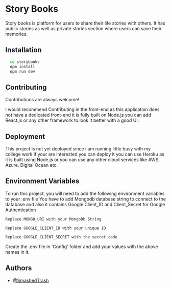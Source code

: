 
# Story Books
Story books is platform for users to share their life stories with others. It has public stories as well as private stories section where users can save their memories.


## Installation



```bash
  cd storybooks
  npm install
  npm run dev
```
    
## Contributing

Contributions are always welcome!

I would recommend Contributing in the front-end as this application does not have a dedicated front-end it is fully built on Node.js you can add React.js or any other framework to look it better with a good UI.

  
## Deployment

This project is not yet deployed since i am running little busy with my college work if your are interested you can deploy it you can use Heroku as it is built using Node.js or you can use any other cloud services like AWS, Azure, Digital Ocean etc.


  


  
## Environment Variables

To run this project, you will need to add the following environment variables to your .env file
You have to add Mongodb database string to connect to the database and also it contains Google Client_ID and Client_Secret for Google Authentication

`Replace MONGO_URI with your MongoDb String`

`Replace GOOGLE_CLIENT_ID with your unique ID`

`Replace GOOGLE_CLIENT_SECRET with the secret code`

Create the .env file in 'Config' folder and add your values with the above names in it. 

  
## Authors

- [@SmashedTrash](https://github.com/SmashedTrash)

  